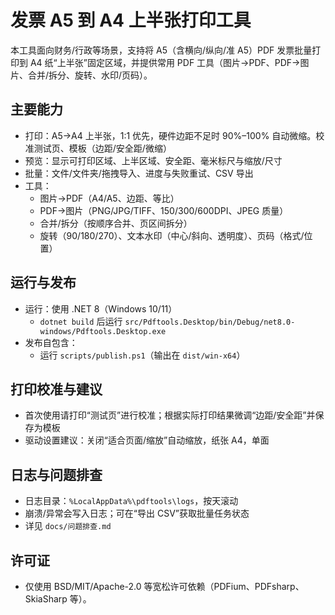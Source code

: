 # 发票 A5 到 A4 上半张打印工具

本工具面向财务/行政等场景，支持将 A5（含横向/纵向/准 A5）PDF 发票批量打印到 A4 纸“上半张”固定区域，并提供常用 PDF 工具（图片→PDF、PDF→图片、合并/拆分、旋转、水印/页码）。

## 主要能力
- 打印：A5→A4 上半张，1:1 优先，硬件边距不足时 90%–100% 自动微缩。校准测试页、模板（边距/安全距/微缩）
- 预览：显示可打印区域、上半区域、安全距、毫米标尺与缩放/尺寸
- 批量：文件/文件夹/拖拽导入、进度与失败重试、CSV 导出
- 工具：
  - 图片→PDF（A4/A5、边距、等比）
  - PDF→图片（PNG/JPG/TIFF、150/300/600DPI、JPEG 质量）
  - 合并/拆分（按顺序合并、页区间拆分）
  - 旋转（90/180/270）、文本水印（中心/斜向、透明度）、页码（格式/位置）

## 运行与发布
- 运行：使用 .NET 8（Windows 10/11）
  - `dotnet build` 后运行 `src/Pdftools.Desktop/bin/Debug/net8.0-windows/Pdftools.Desktop.exe`
- 发布自包含：
  - 运行 `scripts/publish.ps1`（输出在 `dist/win-x64`）

## 打印校准与建议
- 首次使用请打印“测试页”进行校准；根据实际打印结果微调“边距/安全距”并保存为模板
- 驱动设置建议：关闭“适合页面/缩放”自动缩放，纸张 A4，单面

<!-- 压缩功能已移除 -->

## 日志与问题排查
- 日志目录：`%LocalAppData%\pdftools\logs`，按天滚动
- 崩溃/异常会写入日志；可在“导出 CSV”获取批量任务状态
- 详见 `docs/问题排查.md`

## 许可证
- 仅使用 BSD/MIT/Apache-2.0 等宽松许可依赖（PDFium、PDFsharp、SkiaSharp 等）。
